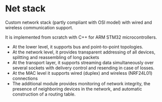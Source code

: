 # Net stack

Custom network stack (partly compliant with OSI model) with wired and wireless communication support.

It is implemented from scratch with C++ for ARM STM32 microcontrollers.

- At the lower level, it supports bus and point-to-point topologies.
- At the network level, it provides transparent addressing of all devices, splitting and reassembling of long packets
- At the transport layer, it supports streaming data simultaneously over several sockets with delivery control and resending in case of losses.
- At the MAC level it supports wired (duplex) and wireless (NRF24L01) connections
- The additional module provides monitoring of network integrity, the presence of neighboring devices in the network, and automatic construction of a routing table.
